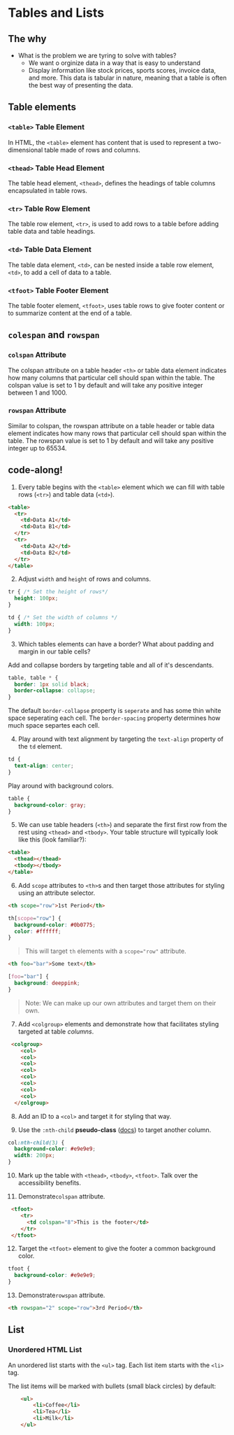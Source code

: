 # Tables and Lists
## The why
* What is the problem we are tyring to solve with tables?
    * We want o orginize data  in a way that is easy to understand
    * Display information like stock prices, sports scores, invoice data, and more. This data is tabular in nature, meaning that a table is often the best way of presenting the data.
 
## Table elements

### `<table>` Table Element
In HTML, the `<table>` element has content that is used to represent a two-dimensional table made of rows and columns.

### `<thead>` Table Head Element
The table head element, `<thead>`, defines the headings of table columns encapsulated in table rows.

### `<tr>` Table Row Element
The table row element, `<tr>`, is used to add rows to a table before adding table data and table headings.

### `<td>` Table Data Element
The table data element, `<td>`, can be nested inside a table row element, `<td>`, to add a cell of data to a table.

### `<tfoot>` Table Footer Element
The table footer element, `<tfoot>`, uses table rows to give footer content or to summarize content at the end of a table.


## `colespan` and `rowspan`

### `colspan` Attribute
The colspan attribute on a table header `<th>` or table data <td> element indicates how many columns that particular cell should span within the table. The colspan value is set to 1 by default and will take any positive integer between 1 and 1000.

### `rowspan` Attribute
Similar to colspan, the rowspan attribute on a table header or table data element indicates how many rows that particular cell should span within the table. The rowspan value is set to 1 by default and will take any positive integer up to 65534.



## code-along! 

1. Every table begins with the `<table>` element which we can fill with table rows (`<tr>`) and table data (`<td>`).

```html
<table>
  <tr>
    <td>Data A1</td>
    <td>Data B1</td>
  </tr>
  <tr>
    <td>Data A2</td>
    <td>Data B2</td>
  </tr>
</table>
```


2. Adjust `width` and `height` of rows and columns.
  ```css
  tr { /* Set the height of rows*/
    height: 100px;
  }
  
  td { /* Set the width of columns */
    width: 100px;
  }
  ```

3. Which tables elements can have a border? What about padding and margin in our table cells?

  Add and collapse borders by targeting table and all of it's descendants.

  ```css
  table, table * {
    border: 1px solid black;
    border-collapse: collapse;
  }
  ```
  The default `border-collapse` property is `seperate` and has some thin white space seperating each cell. The `border-spacing` property determines how much space separtes each cell.

4. Play around with text alignment by targeting the `text-align` property of the `td` element.
  ```css
  td {
    text-align: center;
  }
  ```
  
  Play around with background colors.

  ```css
  table {
    background-color: gray;
  }
  ```
  
5. We can use table headers (`<th>`) and separate the first first row from the rest using `<thead>` and `<tbody>`. Your table structure will typically look like this (look familiar?):

  ```html
  <table>
    <thead></thead>
    <tbody></tbody>
  </table>
  ```

6. Add `scope` attributes to `<th>`s and then target those attributes for styling using an attribute selector.
  ```html
  <th scope="row">1st Period</th>
  ```
  ```css
  th[scope="row"] {
    background-color: #0b0775;
    color: #ffffff;
  }
  ```

  > This will target `th` elements with a `scope="row"` attribute. 
  
  ```html
  <th foo="bar">Some text</th>
  ```
  ```css
  [foo="bar"] {
    background: deeppink;
  }
  ```

  > Note: We can make up our own attributes and target them on their own.

7. Add `<colgroup>` elements and demonstrate how that facilitates styling targeted at table _columns_.
  ```html
   <colgroup>
      <col>
      <col>
      <col>
      <col>
      <col>
      <col>
      <col>
      <col>
    </colgroup>
  ```

8. Add an ID to a `<col>` and target it for styling that way.

9. Use the `:nth-child` **pseudo-class** ([docs](https://developer.mozilla.org/en-US/docs/Web/CSS/Pseudo-classes)) to target another column.
  ```css
  col:nth-child(3) {
    background-color: #e9e9e9;
    width: 200px;
  }
  ```

10. Mark up the table with `<thead>`, `<tbody>`, `<tfoot>`. Talk over the accessibility benefits.

11. Demonstrate`colspan` attribute.
  ```html
   <tfoot>
      <tr>
        <td colspan="8">This is the footer</td>
      </tr>
   </tfoot>
  ```

12. Target the `<tfoot>` element to give the footer a common background color.
  ```css
  tfoot {
    background-color: #e9e9e9;
  }
  ```

13. Demonstrate`rowspan` attribute.
  ```html
  <th rowspan="2" scope="row">3rd Period</th>
  ```


## List

### Unordered HTML List
An unordered list starts with the `<ul>` tag. Each list item starts with the `<li>` tag.

The list items will be marked with bullets (small black circles) by default:

```HTML
    <ul>
        <li>Coffee</li>
        <li>Tea</li>
        <li>Milk</li>
    </ul>
```